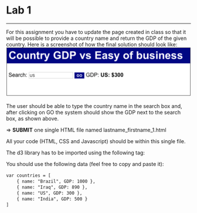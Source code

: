 # Lab 1
-----------------------------------------------
For this assignment you have to update the page created in class so that it 
will be possible to provide a country name and return the GDP of the given 
country. Here is a screenshot of how the final solution should look like:
![alt text](img/lab1.png "Output Image")


The user should be able to type the country name in the search box and, after clicking on GO the system should show the GDP next to the search box, as shown above.

=> **SUBMIT** one single HTML file named lastname_firstname_1.html

All your code (HTML, CSS and Javascript) should be within this single file. 

The d3 library has to be imported using the following tag: 
<script src="https://cdnjs.cloudflare.com/ajax/libs/d3/3.5.6/d3.min.js" charset="utf-8"></script>

You should use the following data (feel free to copy and paste it):

```javasscript
var countries = [
    { name: "Brazil", GDP: 1000 },
    { name: "Iraq", GDP: 890 },
    { name: "US", GDP: 300 },
    { name: "India", GDP: 500 }
]
```
